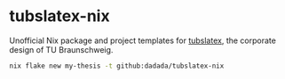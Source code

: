 # tubslatex-nix

Unofficial Nix package and project templates for [tubslatex](https://www.tu-braunschweig.de/latex-vorlagen), the corporate design of TU Braunschweig.

```bash
nix flake new my-thesis -t github:dadada/tubslatex-nix
```
